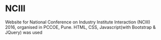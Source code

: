 # NCIII
Website for National Conference on Industry Institute Interaction (NCIII) 2016, organised
in PCCOE, Pune. HTML, CSS, Javascript(with Bootstrap & JQuery) was used
